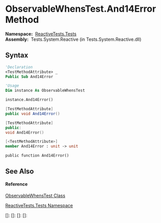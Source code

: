 # ObservableWhensTest.And14Error Method

**Namespace:**  [ReactiveTests.Tests](ReactiveTests.Tests\ReactiveTests.Tests.md)  
**Assembly:**  Tests.System.Reactive (in Tests.System.Reactive.dll)

## Syntax

```vb
'Declaration
<TestMethodAttribute> _
Public Sub And14Error
```

```vb
'Usage
Dim instance As ObservableWhensTest

instance.And14Error()
```

```csharp
[TestMethodAttribute]
public void And14Error()
```

```c++
[TestMethodAttribute]
public:
void And14Error()
```

```fsharp
[<TestMethodAttribute>]
member And14Error : unit -> unit 
```

```jscript
public function And14Error()
```

## See Also

#### Reference

[ObservableWhensTest Class](ObservableWhensTest\ObservableWhensTest.md)

[ReactiveTests.Tests Namespace](ReactiveTests.Tests\ReactiveTests.Tests.md)

[]: 
[]: 
[]: 
[]: 